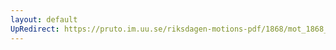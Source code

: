 ```yaml
---
layout: default
UpRedirect: https://pruto.im.uu.se/riksdagen-motions-pdf/1868/mot_1868__ak__101.pdf
---
```

